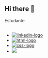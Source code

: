 ## Hi there 👋

Estudante
<br>
<br>
- <a href="https://www.linkedin.com/in/aline-azevedo-532a4236/"> <img src="https://img.shields.io/badge/LinkedIn-0077B5?style=for-the-badge&logo=linkedin&logoColor=white" alt="linkedin-logo"/> 
- <img src="https://img.shields.io/badge/HTML-239120?style=for-the-badge&logo=html5&logoColor=white" alt="html-logo"/>
- <img src="https://img.shields.io/badge/CSS-239120?&style=for-the-badge&logo=css3&logoColor=white" alt="css-logo"/>
- <img src="https://img.shields.io/badge/JavaScript-F7DF1E?style=for-the-badge&logo=javascript&logoColor=black"/>



